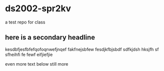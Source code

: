# ds2002-spr2kv

a test repo for class

## here is a secondary headline

kesdbfjesfbfefqofoqnwefjnqef
fakfnejsbfew
fesdjkfbjsbdf  sdfkjdsh  hksjfh sf
sfheihfi fe 
fewf eifjiefjie 


even more text below
still more
